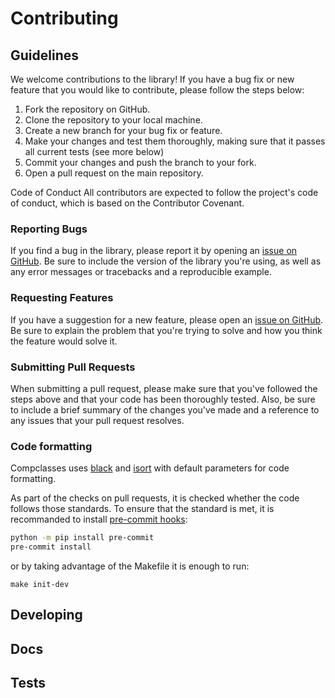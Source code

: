 # Contributing

## Guidelines

We welcome contributions to the library! If you have a bug fix or new feature that you would like to contribute, please follow the steps below:

1. Fork the repository on GitHub.
2. Clone the repository to your local machine.
3. Create a new branch for your bug fix or feature.
4. Make your changes and test them thoroughly, making sure that it passes all current tests (see more below)
5. Commit your changes and push the branch to your fork.
6. Open a pull request on the main repository.

Code of Conduct
All contributors are expected to follow the project's code of conduct, which is based on the Contributor Covenant.

### Reporting Bugs
If you find a bug in the library, please report it by opening an [issue on GitHub](https://github.com/FBruzzesi/compclasses/issues). Be sure to include the version of the library you're using, as well as any error messages or tracebacks and a reproducible example.

### Requesting Features
If you have a suggestion for a new feature, please open an [issue on GitHub](https://github.com/FBruzzesi/compclasses/issues). Be sure to explain the problem that you're trying to solve and how you think the feature would solve it.

### Submitting Pull Requests
When submitting a pull request, please make sure that you've followed the steps above and that your code has been thoroughly tested. Also, be sure to include a brief summary of the changes you've made and a reference to any issues that your pull request resolves.

### Code formatting

Compclasses uses [black](https://black.readthedocs.io/en/stable/index.html) and [isort](https://pycqa.github.io/isort/) with default parameters for code formatting.

As part of the checks on pull requests, it is checked whether the code follows those standards. To ensure that the standard is met, it is recommanded to install [pre-commit hooks](https://pre-commit.com/):

```bash
python -m pip install pre-commit
pre-commit install
```

or by taking advantage of the Makefile it is enough to run:

```
make init-dev
```

## Developing

## Docs

## Tests

